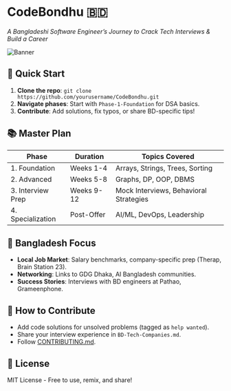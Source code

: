 # CodeBondhu 🇧🇩  
*A Bangladeshi Software Engineer’s Journey to Crack Tech Interviews & Build a Career*  

![Banner](assets/Codebondhu.jpg)  

## 🚀 Quick Start  
1. **Clone the repo**: `git clone https://github.com/yourusername/CodeBondhu.git`  
2. **Navigate phases**: Start with `Phase-1-Foundation` for DSA basics.  
3. **Contribute**: Add solutions, fix typos, or share BD-specific tips!  

## 📚 Master Plan  
| Phase               | Duration | Topics Covered                          |  
|---------------------|----------|-----------------------------------------|  
| 1. Foundation       | Weeks 1-4| Arrays, Strings, Trees, Sorting         |  
| 2. Advanced         | Weeks 5-8| Graphs, DP, OOP, DBMS                   |  
| 3. Interview Prep   | Weeks 9-12| Mock Interviews, Behavioral Strategies |  
| 4. Specialization   | Post-Offer| AI/ML, DevOps, Leadership              |  

## 🌟 Bangladesh Focus  
- **Local Job Market**: Salary benchmarks, company-specific prep (Therap, Brain Station 23).  
- **Networking**: Links to GDG Dhaka, AI Bangladesh communities.  
- **Success Stories**: Interviews with BD engineers at Pathao, Grameenphone.  

## 🤝 How to Contribute  
- Add code solutions for unsolved problems (tagged as `help wanted`).  
- Share your interview experience in `BD-Tech-Companies.md`.  
- Follow [CONTRIBUTING.md](CONTRIBUTING.md).  

## 📜 License  
MIT License - Free to use, remix, and share!  